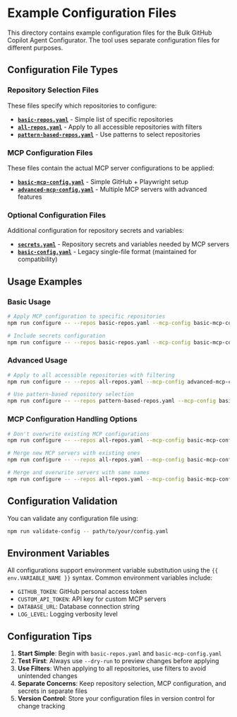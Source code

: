 # Example Configuration Files

This directory contains example configuration files for the Bulk GitHub Copilot Agent Configurator. The tool uses separate configuration files for different purposes.

## Configuration File Types

### Repository Selection Files
These files specify which repositories to configure:

- **[`basic-repos.yaml`](./basic-repos.yaml)** - Simple list of specific repositories
- **[`all-repos.yaml`](./all-repos.yaml)** - Apply to all accessible repositories with filters
- **[`pattern-based-repos.yaml`](./pattern-based-repos.yaml)** - Use patterns to select repositories

### MCP Configuration Files
These files contain the actual MCP server configurations to be applied:

- **[`basic-mcp-config.yaml`](./basic-mcp-config.yaml)** - Simple GitHub + Playwright setup
- **[`advanced-mcp-config.yaml`](./advanced-mcp-config.yaml)** - Multiple MCP servers with advanced features

### Optional Configuration Files
Additional configuration for repository secrets and variables:

- **[`secrets.yaml`](./secrets.yaml)** - Repository secrets and variables needed by MCP servers
- **[`basic-config.yaml`](./basic-config.yaml)** - Legacy single-file format (maintained for compatibility)

## Usage Examples

### Basic Usage
```bash
# Apply MCP configuration to specific repositories
npm run configure -- --repos basic-repos.yaml --mcp-config basic-mcp-config.yaml --apply

# Include secrets configuration
npm run configure -- --repos basic-repos.yaml --mcp-config basic-mcp-config.yaml --secrets secrets.yaml --apply
```

### Advanced Usage
```bash
# Apply to all accessible repositories with filtering
npm run configure -- --repos all-repos.yaml --mcp-config advanced-mcp-config.yaml --apply

# Use pattern-based repository selection
npm run configure -- --repos pattern-based-repos.yaml --mcp-config basic-mcp-config.yaml --apply
```

### MCP Configuration Handling Options
```bash
# Don't overwrite existing MCP configurations
npm run configure -- --repos all-repos.yaml --mcp-config basic-mcp-config.yaml --skip-existing

# Merge new MCP servers with existing ones
npm run configure -- --repos all-repos.yaml --mcp-config basic-mcp-config.yaml --merge

# Merge and overwrite servers with same names
npm run configure -- --repos all-repos.yaml --mcp-config basic-mcp-config.yaml --merge --overwrite-existing
```

## Configuration Validation

You can validate any configuration file using:

```bash
npm run validate-config -- path/to/your/config.yaml
```

## Environment Variables

All configurations support environment variable substitution using the `{{ env.VARIABLE_NAME }}` syntax. Common environment variables include:

- `GITHUB_TOKEN`: GitHub personal access token
- `CUSTOM_API_TOKEN`: API key for custom MCP servers
- `DATABASE_URL`: Database connection string
- `LOG_LEVEL`: Logging verbosity level

## Configuration Tips

1. **Start Simple**: Begin with `basic-repos.yaml` and `basic-mcp-config.yaml`
2. **Test First**: Always use `--dry-run` to preview changes before applying
3. **Use Filters**: When applying to all repositories, use filters to avoid unintended changes
4. **Separate Concerns**: Keep repository selection, MCP configuration, and secrets in separate files
5. **Version Control**: Store your configuration files in version control for change tracking